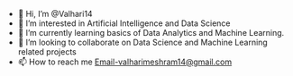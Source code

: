- 👋 Hi, I’m @Valhari14
- 👀 I’m interested in Artificial Intelligence and Data Science
- 🌱 I’m currently learning basics of Data Analytics and Machine Learning.
- 💞️ I’m looking to collaborate on Data Science and Machine Learning related projects
- 📫 How to reach me Email-valharimeshram14@gmail.com

<!---
Valhari14/Valhari14 is a ✨ special ✨ repository because its `README.md` (this file) appears on your GitHub profile.
You can click the Preview link to take a look at your changes.
--->
